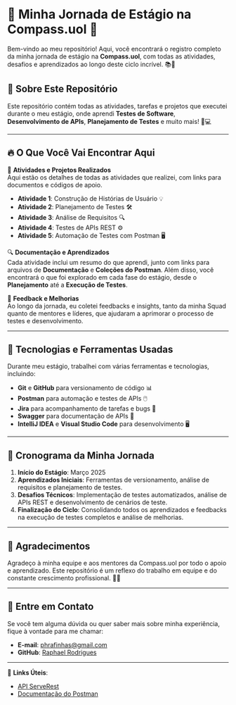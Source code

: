 # 🌟 Minha Jornada de Estágio na Compass.uol 🌟

Bem-vindo ao meu repositório! Aqui, você encontrará o registro completo da minha jornada de estágio na **Compass.uol**, com todas as atividades, desafios e aprendizados ao longo deste ciclo incrível. 📚🚀

## 📝 Sobre Este Repositório

Este repositório contém todas as atividades, tarefas e projetos que executei durante o meu estágio, onde aprendi **Testes de Software**, **Desenvolvimento de APIs**, **Planejamento de Testes** e muito mais! 🔧💻

---

## 🔥 O Que Você Vai Encontrar Aqui

📂 **Atividades e Projetos Realizados**  
Aqui estão os detalhes de todas as atividades que realizei, com links para documentos e códigos de apoio.

- **Atividade 1**: Construção de Histórias de Usuário 💡  
- **Atividade 2**: Planejamento de Testes 🛠️  
- **Atividade 3**: Análise de Requisitos 🔍  
- **Atividade 4**: Testes de APIs REST ⚙️  
- **Atividade 5**: Automação de Testes com Postman 🖥️

🔍 **Documentação e Aprendizados**  
Cada atividade inclui um resumo do que aprendi, junto com links para arquivos de **Documentação** e **Coleções do Postman**. Além disso, você encontrará o que foi explorado em cada fase do estágio, desde o **Planejamento** até a **Execução de Testes**.

💬 **Feedback e Melhorias**  
Ao longo da jornada, eu coletei feedbacks e insights, tanto da minha Squad quanto de mentores e líderes, que ajudaram a aprimorar o processo de testes e desenvolvimento.

---

## 🚀 Tecnologias e Ferramentas Usadas

Durante meu estágio, trabalhei com várias ferramentas e tecnologias, incluindo:

- **Git** e **GitHub** para versionamento de código 📊  
- **Postman** para automação e testes de APIs 🖱️  
- **Jira** para acompanhamento de tarefas e bugs 🐞  
- **Swagger** para documentação de APIs 📄  
- **IntelliJ IDEA** e **Visual Studio Code** para desenvolvimento 🖥️

---

## 📅 Cronograma da Minha Jornada

1. **Início do Estágio**: Março 2025  
2. **Aprendizados Iniciais**: Ferramentas de versionamento, análise de requisitos e planejamento de testes.  
3. **Desafios Técnicos**: Implementação de testes automatizados, análise de APIs REST e desenvolvimento de cenários de teste.  
4. **Finalização do Ciclo**: Consolidando todos os aprendizados e feedbacks na execução de testes completos e análise de melhorias.

---

## 💬 Agradecimentos

Agradeço à minha equipe e aos mentores da Compass.uol por todo o apoio e aprendizado. Este repositório é um reflexo do trabalho em equipe e do constante crescimento profissional. 🙏💼

---

## 📢 Entre em Contato

Se você tem alguma dúvida ou quer saber mais sobre minha experiência, fique à vontade para me chamar:

- **E-mail**: [phrafinhas@gmail.com](mailto:phrafinhas@gmail.com)  
- **GitHub**: [Raphael Rodrigues](https://github.com/rapha)

---

🔗 **Links Úteis**:
- [API ServeRest](https://compassuol.serverest.dev/)  
- [Documentação do Postman](https://www.postman.com/)  
